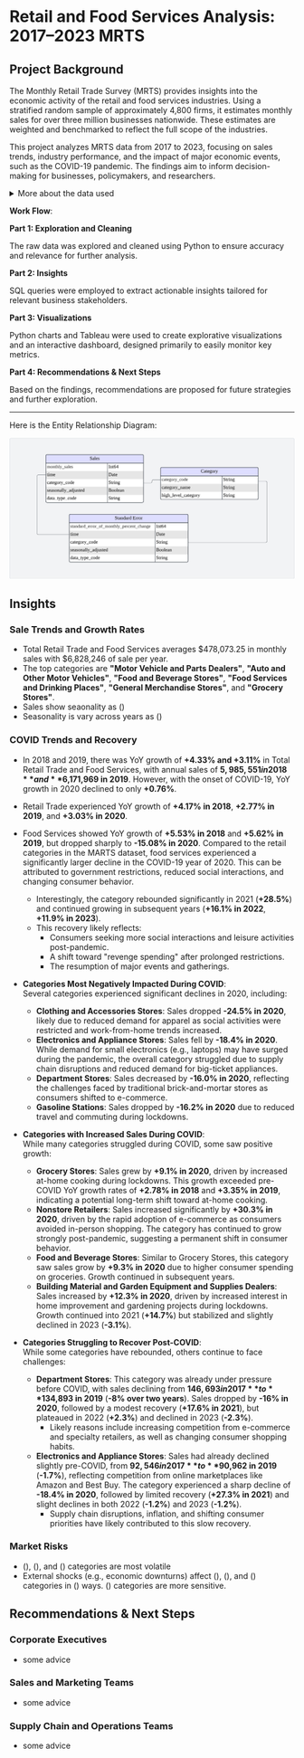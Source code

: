 # Retail and Food Services Analysis: 2017–2023 MRTS
## Project Background
The Monthly Retail Trade Survey (MRTS) provides insights into the economic activity of the retail and food services industries. Using a stratified random sample of approximately 4,800 firms, it estimates monthly sales for over three million businesses nationwide. These estimates are weighted and benchmarked to reflect the full scope of the industries.

This project analyzes MRTS data from 2017 to 2023, focusing on sales trends, industry performance, and the impact of major economic events, such as the COVID-19 pandemic. The findings aim to inform decision-making for businesses, policymakers, and researchers.
<details>
<summary>More about the data used</summary>

The data was retrieved from the Census Bureau's Monthly Retail Trade Survey (MRTS) API. 

- **API Call Construction**: A Python script was used to query the API with parameters specifying the data type, time range (2017–2023). Both seasonally adjusted and unadjusted metrics are retrieved.
- **Data Handling**: The API response was parsed and transformed into a structured format (CSV) for further analysis.

The Python script used for this process is available [here](scripts/fetch_data.py).
</details>

**Work Flow**:

**Part 1: Exploration and Cleaning**

The raw data was explored and cleaned using Python to ensure accuracy and relevance for further analysis.

**Part 2: Insights**

SQL queries were employed to extract actionable insights tailored for relevant business stakeholders.

**Part 3: Visualizations**

Python charts and Tableau were used to create explorative visualizations and an interactive dashboard, designed primarily to easily monitor key metrics.

**Part 4: Recommendations & Next Steps**

Based on the findings, recommendations are proposed for future strategies and further exploration.

---

Here is the Entity Relationship Diagram:

![Entity Relationship Diagram](images/retail_food_diagram.png)


## Insights

### Sale Trends and Growth Rates
- Total Retail Trade and Food Services averages $478,073.25 in monthly sales with $6,828,246 of sale per year.
- The top categories are **"Motor Vehicle and Parts Dealers"**, **"Auto and Other Motor Vehicles"**, **"Food and Beverage Stores"**, **"Food Services and Drinking Places"**, **"General Merchandise Stores"**, and **"Grocery Stores"**.
- Sales show seaonality as ()
- Seasonality is vary across years as ()

### COVID Trends and Recovery
- In 2018 and 2019, there was YoY growth of **+4.33% and +3.11%** in Total Retail Trade and Food Services, with annual sales of **$5,985,551 in 2018** and **$6,171,969 in 2019**. However, with the onset of COVID-19, YoY growth in 2020 declined to only **+0.76%**.
- Retail Trade experienced YoY growth of **+4.17% in 2018**, **+2.77% in 2019**, and **+3.03% in 2020**.
- Food Services showed YoY growth of **+5.53% in 2018** and **+5.62% in 2019**, but dropped sharply to **-15.08% in 2020**. Compared to the retail categories in the MARTS dataset, food services experienced a significantly larger decline in the COVID-19 year of 2020. This can be attributed to government restrictions, reduced social interactions, and changing consumer behavior.  
  - Interestingly, the category rebounded significantly in 2021 (**+28.5%**) and continued growing in subsequent years (**+16.1% in 2022**, **+11.9% in 2023**).  
  - This recovery likely reflects:
    - Consumers seeking more social interactions and leisure activities post-pandemic.
    - A shift toward "revenge spending" after prolonged restrictions.
    - The resumption of major events and gatherings.

- **Categories Most Negatively Impacted During COVID**:  
  Several categories experienced significant declines in 2020, including:
  - **Clothing and Accessories Stores**: Sales dropped **-24.5% in 2020**, likely due to reduced demand for apparel as social activities were restricted and work-from-home trends increased.
  - **Electronics and Appliance Stores**: Sales fell by **-18.4% in 2020**. While demand for small electronics (e.g., laptops) may have surged during the pandemic, the overall category struggled due to supply chain disruptions and reduced demand for big-ticket appliances.
  - **Department Stores**: Sales decreased by **-16.0% in 2020**, reflecting the challenges faced by traditional brick-and-mortar stores as consumers shifted to e-commerce.
  - **Gasoline Stations**: Sales dropped by **-16.2% in 2020** due to reduced travel and commuting during lockdowns.

- **Categories with Increased Sales During COVID**:  
  While many categories struggled during COVID, some saw positive growth:
  - **Grocery Stores**: Sales grew by **+9.1% in 2020**, driven by increased at-home cooking during lockdowns. This growth exceeded pre-COVID YoY growth rates of **+2.78% in 2018** and **+3.35% in 2019**, indicating a potential long-term shift toward at-home cooking.
  - **Nonstore Retailers**: Sales increased significantly by **+30.3% in 2020**, driven by the rapid adoption of e-commerce as consumers avoided in-person shopping. The category has continued to grow strongly post-pandemic, suggesting a permanent shift in consumer behavior.
  - **Food and Beverage Stores**: Similar to Grocery Stores, this category saw sales grow by **+9.3% in 2020** due to higher consumer spending on groceries. Growth continued in subsequent years.
  - **Building Material and Garden Equipment and Supplies Dealers**: Sales increased by **+12.3% in 2020**, driven by increased interest in home improvement and gardening projects during lockdowns. Growth continued into 2021 (**+14.7%**) but stabilized and slightly declined in 2023 (**-3.1%**).

- **Categories Struggling to Recover Post-COVID**:  
  While some categories have rebounded, others continue to face challenges:
  - **Department Stores**: This category was already under pressure before COVID, with sales declining from **$146,693 in 2017** to **$134,893 in 2019** (**-8% over two years**). Sales dropped by **-16% in 2020**, followed by a modest recovery (**+17.6% in 2021**), but plateaued in 2022 (**+2.3%**) and declined in 2023 (**-2.3%**).  
    - Likely reasons include increasing competition from e-commerce and specialty retailers, as well as changing consumer shopping habits.
  - **Electronics and Appliance Stores**: Sales had already declined slightly pre-COVID, from **$92,546 in 2017** to **$90,962 in 2019** (**-1.7%**), reflecting competition from online marketplaces like Amazon and Best Buy. The category experienced a sharp decline of **-18.4% in 2020**, followed by limited recovery (**+27.3% in 2021**) and slight declines in both 2022 (**-1.2%**) and 2023 (**-1.2%**).  
    - Supply chain disruptions, inflation, and shifting consumer priorities have likely contributed to this slow recovery.


### Market Risks
- (), (), and () categories are most volatile
- External shocks (e.g., economic downturns) affect (), (),  and () categories in () ways. () categories are more sensitive.

## Recommendations & Next Steps

### Corporate Executives
 - some advice
### Sales and Marketing Teams
- some advice
### Supply Chain and Operations Teams
- some advice 



